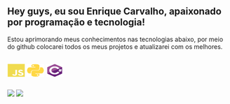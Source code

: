 ## Hey guys, eu sou Enrique Carvalho,  apaixonado por programação e tecnologia!

Estou aprimorando meus conhecimentos nas tecnologias abaixo, por meio do github colocarei todos os meus projetos e atualizarei com os melhores.

<div style="display: inline_block"><br>
  <img align="center" alt="enriq-js" height="30" width="40" src="https://raw.githubusercontent.com/devicons/devicon/master/icons/javascript/javascript-plain.svg">
  <img align="center" alt="enriq-python" height="30" width="40" src="https://raw.githubusercontent.com/devicons/devicon/master/icons/python/python-plain.svg">
<!--   <img align="center" alt="enriq-React" height="30" width="40" src="https://raw.githubusercontent.com/devicons/devicon/master/icons/react/react-original.svg"> -->
  <img align="center" alt="enriq-csharp" height="30" width="40" src="https://raw.githubusercontent.com/devicons/devicon/master/icons/csharp/csharp-original.svg">
<!--   <img align="center" alt="Rafa-Python" height="30" width="40" src="https://raw.githubusercontent.com/devicons/devicon/master/icons/python/python-original.svg"> -->
</div>
  
  ##
 
<div>
  <a href ="enrique.carvalho30@gmail.com"><img src="https://img.shields.io/badge/-Gmail-%23333?style=for-the-badge&logo=gmail&logoColor=white" target="_blank"></a>
  <a href="https://www.linkedin.com/in/enrique-carvalho-a2a206277/" target="_blank"><img src="https://img.shields.io/badge/-LinkedIn-%230077B5?style=for-the-badge&logo=linkedin&logoColor=white" target="_blank"></a> 
</div>
